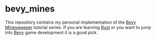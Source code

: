 # bevy_mines

This repository contains my personal implementation of the [Bevy Minesweeper](https://dev.to/qongzi/bevy-minesweeper-introduction-4l7f) tutorial series. If you are learning [Rust](https://www.rust-lang.org/) or you want to jump into [Bevy](https://bevyengine.org/) game development it is a good pick.
